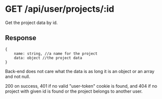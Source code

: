 # GET /api/user/projects/:id

Get the project data by id.

## Response

```
{
    name: string, //a name for the project
    data: object //the project data
}
```

Back-end does not care what the data is as long it is an object or an array and not null.

200 on success, 401 if no valid "user-token" cookie is found, and 404 if no project with given id is found or the project belongs to another user.
